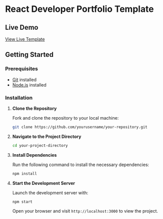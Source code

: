 

# React Developer Portfolio Template

## Live Demo

[View Live Template](https://reactportfoliotemplate.paytonpierce.dev/)

## Getting Started

### Prerequisites

- [Git](https://git-scm.com/) installed
- [Node.js](https://nodejs.org/en/download/) installed

### Installation

1. **Clone the Repository**

   Fork and clone the repository to your local machine:

   ```bash
   git clone https://github.com/yourusername/your-repository.git
   ```

2. **Navigate to the Project Directory**

   ```bash
   cd your-project-directory
   ```

3. **Install Dependencies**

   Run the following command to install the necessary dependencies:

   ```bash
   npm install
   ```

4. **Start the Development Server**

   Launch the development server with:

   ```bash
   npm start
   ```

   Open your browser and visit `http://localhost:3000` to view the project.



